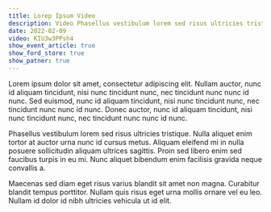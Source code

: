 ```yaml
---
title: Lorep Ipsum Video
description: Video Phasellus vestibulum lorem sed risus ultricies tristique.
date: 2022-02-09
video: KIU3w3PPsh4
show_event_article: true
show_ford_store: true
show_patner: true
---
```


Lorem ipsum dolor sit amet, consectetur adipiscing elit. Nullam auctor, nunc id aliquam tincidunt, nisi nunc tincidunt nunc, nec tincidunt nunc nunc id nunc. Sed euismod, nunc id aliquam tincidunt, nisi nunc tincidunt nunc, nec tincidunt nunc nunc id nunc. Donec auctor, nunc id aliquam tincidunt, nisi nunc tincidunt nunc, nec tincidunt nunc nunc id nunc.

Phasellus vestibulum lorem sed risus ultricies tristique. Nulla aliquet enim tortor at auctor urna nunc id cursus metus. Aliquam eleifend mi in nulla posuere sollicitudin aliquam ultrices sagittis. Proin sed libero enim sed faucibus turpis in eu mi. Nunc aliquet bibendum enim facilisis gravida neque convallis a.

Maecenas sed diam eget risus varius blandit sit amet non magna. Curabitur blandit tempus porttitor. Nullam quis risus eget urna mollis ornare vel eu leo. Nullam id dolor id nibh ultricies vehicula ut id elit.


